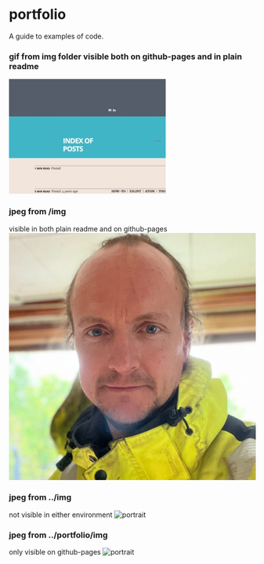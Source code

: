 
# portfolio
A guide to examples of code.

### gif from img folder visible both on github-pages and in plain readme
![gif](/img/blog.gif)

### jpeg from /img
visible in both plain readme and on github-pages
![portrait](/img/portrait.jpeg)

### jpeg from ../img
not visible in either environment
![portrait](../img/portrait.jpeg)

### jpeg from ../portfolio/img
only visible on github-pages
![portrait](../portfolio/img/portrait.jpeg)

